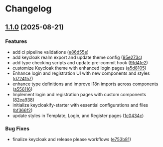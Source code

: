 # Changelog

## [1.1.0](https://github.com/amel-tech/madrasah-frontend/compare/keycloak-theme-v1.0.0...keycloak-theme-v1.1.0) (2025-08-21)


### Features

* add ci pipeline validations ([e86d55e](https://github.com/amel-tech/madrasah-frontend/commit/e86d55eea5e3f94106460af2d2a862c9b01d00a9))
* add keycloak realm export and update theme config ([95e273c](https://github.com/amel-tech/madrasah-frontend/commit/95e273cf6d06d8a21f9e906e20e68265f0c331f7))
* add type checking scripts and update pre-commit hook ([9fd4fe2](https://github.com/amel-tech/madrasah-frontend/commit/9fd4fe248b50864f2cefb9238c3f34c257936399))
* customize Keycloak theme with enhanced login pages ([a5d8105](https://github.com/amel-tech/madrasah-frontend/commit/a5d81055df62d2fbe5ae15c1c0f13a90ce28e2ef))
* Enhance login and registration UI with new components and styles ([d724157](https://github.com/amel-tech/madrasah-frontend/commit/d7241577c5c4ce7c2a3e62f8e1343c69e05e5c82))
* enhance type definitions and improve i18n imports across components ([a556116](https://github.com/amel-tech/madrasah-frontend/commit/a556116b54e8e76165e06ff18d113c722cebdf7d))
* Implement login and registration pages with custom components ([82ea938](https://github.com/amel-tech/madrasah-frontend/commit/82ea938d8e76c5d268986643c890cc4852d4019e))
* initialize keycloakify-starter with essential configurations and files ([bf366f2](https://github.com/amel-tech/madrasah-frontend/commit/bf366f2e8d1d4c6cc0ce72c330b97d3af415cd93))
* update styles in Template, Login, and Register pages ([1c0434c](https://github.com/amel-tech/madrasah-frontend/commit/1c0434cc10faeddf49522167d998b4a339aa2e97))


### Bug Fixes

* finalize keycloak and release please workflows ([e753b81](https://github.com/amel-tech/madrasah-frontend/commit/e753b818c6f2b9d7d6f715ec3cc36a1cc5909a0d))
